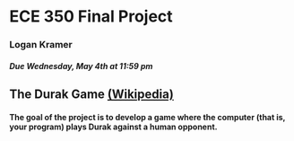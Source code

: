 # ECE 350 Final Project
### Logan Kramer

##### Due Wednesday, May 4th at 11:59 pm

## The Durak Game [(Wikipedia)](https://en.wikipedia.org/wiki/Durak)
#### The goal of the project is to develop a game where the computer (that is, your program) plays Durak against a human opponent. 



